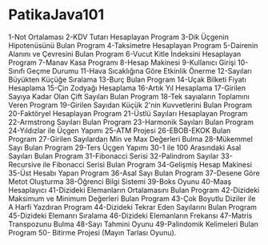 # PatikaJava101
1-Not Ortalaması
2-KDV Tutarı Hesaplayan Program
3-Dik Üçgenin Hipotenüsünü Bulan Program
4-Taksimetre Hesaplayan Program
5-Dairenin Alanını ve Çevresini Bulan Program
6-Vucut Kitle İndeksini Hesaplayan Program
7-Manav Kasa Programı
8-Hesap Makinesi
9-Kullanıcı Girişi
10-Sınıfı Geçme Durumu
11-Hava Sıcaklığına Göre Etkinlik Önerme
12-Sayıları Büyükten Küçüğe Sıralama
13-Burç Bulan Program
14-Uçak Bilketi Fiyatı Hesaplama
15-Çin Zodyağı Hesaplama
16-Artık Yıl Hesaplama
17-Girilen Sayıya Kadar Olan Çift Sayıları Bulan Program
18-Tek sayıaların Toplamını Veren Program
19-Girilen Sayıdan Küçük 2'nin Kuvvetlerini Bulan Program
20-Faktöryel Hesaplayan Program
21-Üstlü Sayıları Hesaplayan Program
22-Armstrong Sayıları Bulan Program
23-Harmonik Sayıları Bulan Program
24-Yıldızlar ile Üçgen Yapımı
25-ATM Projesi
26-EBOB-EKOK Bulan Program
27-Girilen Sayılardan Min ve Max Değerleri Bulma
28-Mükemmel Sayı Bulan Program
29-Ters Üçgen Yapımı
30-1 ile 100 Arasındaki Asal Sayıları Bulan Program
31-Fibonacci Serisi
32-Palindrom Sayılar
33-Recursive ile Fibonacci Serisi Bulan Program
34-Gelişmiş Hesap Makinesi
35-Üst Hesabı Yapan Program
36-Asal Sayı Bulan Program
37-Desene Göre Metot Oluşturma
38-Öğrenci Bilgi Sistemi
39-Boks Oyunu
40-Maaş Hesaplayıcı
41-Dizideki Elemanların Ortalamasını Bulan Program
42-Dizideki Maksimum ve Minimum Değerleri Bulan Program
43-Çok Boyutlu Diziler ile A Harfi Yazdıran Program
44-Dizideki Tekrar Eden Sayılarını Bulan Program
45-Dizideki Elemanrı Sıralama
46-Dizideki Elemanların Frekansı
47-Matris Transpozunu Bulma
48-Sayı Tahmini Oyunu
49-Palindomik Kelimeleri Bulan Program
50- Bitirme Projesi (Mayın Tarlası Oyunu).




